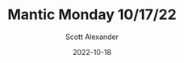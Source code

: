 ---
layout: podcast
title: "Mantic Monday 10/17/22"
author: Scott Alexander
description: https://astralcodexten.substack.com/p/mantic-monday-101722
date: 2022-10-18
length: 3834730
duration: 959
guid: mantic-monday-101722
---